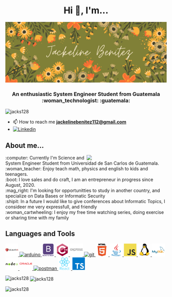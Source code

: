 <h1 align="center">Hi 👋, I'm... </h1>
<img src="https://github.com/Jacks128/Jacks128/blob/main/Portadaaa.png">

<h3 align="center">An enthusiastic System Engineer Student from Guatemala 	:woman_technologist: :guatemala: </h3>

<p align="left"> <img src="https://komarev.com/ghpvc/?username=jacks128&label=Visitors&color=9782e3&style=flat-square" alt="jacks128" /> </p>

- 📫 How to reach me **jackelinebenitez112@gmail.com** <br>
- [![Linkedin](https://img.shields.io/badge/LinkedIn-0077B5?style=for-the-badge&logo=linkedin&logoColor=white)](https://www.linkedin.com/in/jackeline-benitez-90386a1a4/)

## About me...
<img align="right"  src="https://www.youtube.com/watch?v=KZjI8VQsUms&list=RDMMKZjI8VQsUms&start_radio=1" width="250px"/>
 :computer: Currently I'm Science and System Engineer Student from Universidad de San Carlos de Guatemala. <br>
 :woman_teacher: Enjoy teach math, physics and english to kids and teenagers. <br>
 :boot: I love sales and do craft, I am an entrepreneur in progress since August, 2020. <br>
 :mag_right: I'm looking for opportunitties to study in another country, and specialize on Data Bases or Informatic Security <br>
 :shipit:  In a future I would like to give conferences about Informatic Topics, I consideer me very expressfull, and friendly <br>
 :woman_cartwheeling: I enjoy my free time watching series, doing exercise or sharing time with my family

 

## Languages and Tools
<p align="left"> <a href="https://angular.io" target="_blank"> <img src="https://raw.githubusercontent.com/devicons/devicon/master/icons/angularjs/angularjs-original-wordmark.svg" alt="angularjs" width="40" height="40"/> </a> <a href="https://www.arduino.cc/" target="_blank"> <img src="https://cdn.worldvectorlogo.com/logos/arduino-1.svg" alt="arduino" width="40" height="40"/> </a> <a href="https://getbootstrap.com" target="_blank"> <img src="https://raw.githubusercontent.com/devicons/devicon/master/icons/bootstrap/bootstrap-plain-wordmark.svg" alt="bootstrap" width="40" height="40"/> </a> <a href="https://www.w3schools.com/cpp/" target="_blank"> <img src="https://raw.githubusercontent.com/devicons/devicon/master/icons/cplusplus/cplusplus-original.svg" alt="cplusplus" width="40" height="40"/> </a> <a href="https://expressjs.com" target="_blank"> <img src="https://raw.githubusercontent.com/devicons/devicon/master/icons/express/express-original-wordmark.svg" alt="express" width="40" height="40"/> </a> <a href="https://git-scm.com/" target="_blank"> <img src="https://www.vectorlogo.zone/logos/git-scm/git-scm-icon.svg" alt="git" width="40" height="40"/> </a> <a href="https://www.w3.org/html/" target="_blank"> <img src="https://raw.githubusercontent.com/devicons/devicon/master/icons/html5/html5-original-wordmark.svg" alt="html5" width="40" height="40"/> </a> <a href="https://www.java.com" target="_blank"> <img src="https://raw.githubusercontent.com/devicons/devicon/master/icons/java/java-original.svg" alt="java" width="40" height="40"/> </a> <a href="https://developer.mozilla.org/en-US/docs/Web/JavaScript" target="_blank"> <img src="https://raw.githubusercontent.com/devicons/devicon/master/icons/javascript/javascript-original.svg" alt="javascript" width="40" height="40"/> </a> <a href="https://www.linux.org/" target="_blank"> <img src="https://raw.githubusercontent.com/devicons/devicon/master/icons/linux/linux-original.svg" alt="linux" width="40" height="40"/> </a> <a href="https://www.mysql.com/" target="_blank"> <img src="https://raw.githubusercontent.com/devicons/devicon/master/icons/mysql/mysql-original-wordmark.svg" alt="mysql" width="40" height="40"/> </a> <a href="https://nodejs.org" target="_blank"> <img src="https://raw.githubusercontent.com/devicons/devicon/master/icons/nodejs/nodejs-original-wordmark.svg" alt="nodejs" width="40" height="40"/> </a> <a href="https://www.oracle.com/" target="_blank"> <img src="https://raw.githubusercontent.com/devicons/devicon/master/icons/oracle/oracle-original.svg" alt="oracle" width="40" height="40"/> </a> <a href="https://postman.com" target="_blank"> <img src="https://www.vectorlogo.zone/logos/getpostman/getpostman-icon.svg" alt="postman" width="40" height="40"/> </a> <a href="https://reactjs.org/" target="_blank"> <img src="https://raw.githubusercontent.com/devicons/devicon/master/icons/react/react-original-wordmark.svg" alt="react" width="40" height="40"/> </a> <a href="https://www.typescriptlang.org/" target="_blank"> <img src="https://raw.githubusercontent.com/devicons/devicon/master/icons/typescript/typescript-original.svg" alt="typescript" width="40" height="40"/> </a> </p>

<p><img align="left" src="https://github-readme-stats.vercel.app/api/top-langs?username=jacks128&show_icons=true&theme=dark&locale=en&layout=compact" alt="jacks128" /></p>

<p>&nbsp;<img align="center" src="https://github-readme-stats.vercel.app/api?username=jacks128&show_icons=true&theme=dark&locale=en" alt="jacks128" /></p>

<p><img align="center" src="https://github-readme-streak-stats.herokuapp.com/?user=jacks128&" alt="jacks128" /></p>
